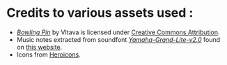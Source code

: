 # Credits to various assets used :

<!-- - *Petite fleur* performance by Vincent de Lavenère from video : [Vincent de Lavenère : Jongleur musical avec Fred Radix, siffleur](https://www.youtube.com/watch?v=3KPrPyY992M) -->
- *[Bowling Pin](https://skfb.ly/oJJEO)* by Vltava is licensed under [Creative Commons Attribution](http://creativecommons.org/licenses/by/4.0/).
- Music notes extracted from soundfont *[Yamaha-Grand-Lite-v2.0](https://drive.google.com/file/d/1f3r0onn1xiOCknt83DTMIGglwM0Cc8N1/view)* found on [this website](https://sites.google.com/site/soundfonts4u/).
- Icons from [Heroicons](https://heroicons.com/solid).